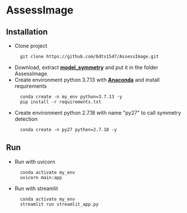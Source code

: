 # AssessImage


## Installation
- Clone project
  ```
    git clone https://github.com/bdts1547/AssessImage.git
  ```
- Download, extract **[model_symmetry](https://drive.google.com/file/d/1H-VNoNxZX63s6ZxFA76-0sh-EEctoQQe/view?usp=sharing)** and put it in the folder AssessImage.
- Create environment python 3.7.13 with **[Anaconda](https://www.anaconda.com/)** and install requirements
  ```
    conda create -n my_env python=3.7.13 -y
    pip install -r requirements.txt
  ```
- Create environment python 2.7.18 with name "py27" to call symmetry detection
  ```
    conda create -n py27 python=2.7.18 -y
  ```


## Run
- Run with uvicorn
  ```
    conda activate my_env
    uvicorn main:app
  ```
- Run with streamlit
  ```
    conda activate my_env
    streamlit run streamlit_app.py
  ```
